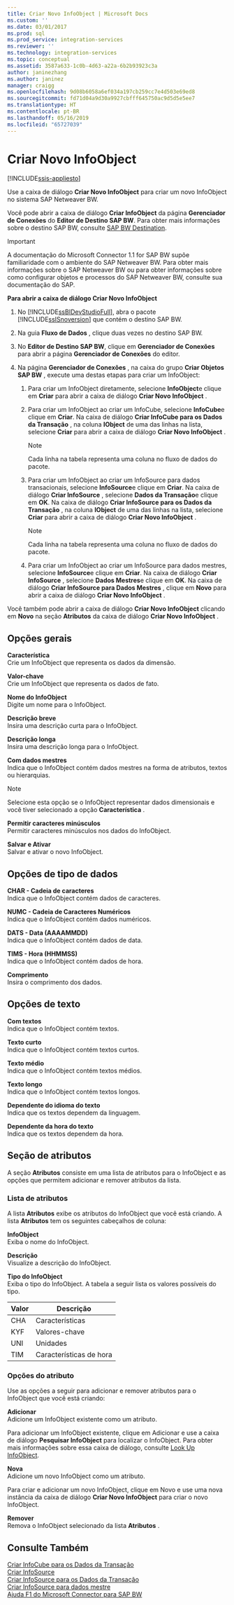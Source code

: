 ```yaml
---
title: Criar Novo InfoObject | Microsoft Docs
ms.custom: ''
ms.date: 03/01/2017
ms.prod: sql
ms.prod_service: integration-services
ms.reviewer: ''
ms.technology: integration-services
ms.topic: conceptual
ms.assetid: 3587a633-1c0b-4d63-a22a-6b2b93923c3a
author: janinezhang
ms.author: janinez
manager: craigg
ms.openlocfilehash: 9d08b6058a6ef034a197cb259cc7e4d503e69ed8
ms.sourcegitcommit: fd71d04a9d30a9927cbfff645750ac9d5d5e5ee7
ms.translationtype: HT
ms.contentlocale: pt-BR
ms.lasthandoff: 05/16/2019
ms.locfileid: "65727039"
---
```

# <a name="create-new-infoobject"></a>Criar Novo InfoObject

[!INCLUDE[ssis-appliesto](../../includes/ssis-appliesto-ssvrpluslinux-asdb-asdw-xxx.md)]


  Use a caixa de diálogo **Criar Novo InfoObject** para criar um novo InfoObject no sistema SAP Netweaver BW.  
  
 Você pode abrir a caixa de diálogo **Criar InfoObject** da página **Gerenciador de Conexões** do **Editor de Destino SAP BW**. Para obter mais informações sobre o destino SAP BW, consulte [SAP BW Destination](../../integration-services/data-flow/sap-bw-destination.md).  
  
> [!IMPORTANT]  
>  A documentação do Microsoft Connector 1.1 for SAP BW supõe familiaridade com o ambiente do SAP Netweaver BW. Para obter mais informações sobre o SAP Netweaver BW ou para obter informações sobre como configurar objetos e processos do SAP Netweaver BW, consulte sua documentação do SAP.  
  
 **Para abrir a caixa de diálogo Criar Novo InfoObject**  
  
1.  No [!INCLUDE[ssBIDevStudioFull](../../includes/ssbidevstudiofull-md.md)], abra o pacote [!INCLUDE[ssISnoversion](../../includes/ssisnoversion-md.md)] que contém o destino SAP BW.  
  
2.  Na guia **Fluxo de Dados** , clique duas vezes no destino SAP BW.  
  
3.  No **Editor de Destino SAP BW**, clique em **Gerenciador de Conexões** para abrir a página **Gerenciador de Conexões** do editor.  
  
4.  Na página **Gerenciador de Conexões** , na caixa do grupo **Criar Objetos SAP BW** , execute uma destas etapas para criar um InfoObject:  
  
    1.  Para criar um InfoObject diretamente, selecione **InfoObject**e clique em **Criar** para abrir a caixa de diálogo **Criar Novo InfoObject** .  
  
    2.  Para criar um InfoObject ao criar um InfoCube, selecione **InfoCube**e clique em **Criar**. Na caixa de diálogo **Criar InfoCube para os Dados da Transação** , na coluna **IObject** de uma das linhas na lista, selecione **Criar** para abrir a caixa de diálogo **Criar Novo InfoObject** .  
  
        > [!NOTE]  
        >  Cada linha na tabela representa uma coluna no fluxo de dados do pacote.  
  
    3.  Para criar um InfoObject ao criar um InfoSource para dados transacionais, selecione **InfoSource**e clique em **Criar**. Na caixa de diálogo **Criar InfoSource** , selecione **Dados da Transação**e clique em **OK**. Na caixa de diálogo **Criar InfoSource para os Dados da Transação** , na coluna **IObject** de uma das linhas na lista, selecione **Criar** para abrir a caixa de diálogo **Criar Novo InfoObject** .  
  
        > [!NOTE]  
        >  Cada linha na tabela representa uma coluna no fluxo de dados do pacote.  
  
    4.  Para criar um InfoObject ao criar um InfoSource para dados mestres, selecione **InfoSource**e clique em **Criar**. Na caixa de diálogo **Criar InfoSource** , selecione **Dados Mestres**e clique em **OK**. Na caixa de diálogo **Criar InfoSource para Dados Mestres** , clique em **Novo** para abrir a caixa de diálogo **Criar Novo InfoObject** .  
  
 Você também pode abrir a caixa de diálogo **Criar Novo InfoObject** clicando em **Novo** na seção **Atributos** da caixa de diálogo **Criar Novo InfoObject** .  
  
## <a name="general-options"></a>Opções gerais  
 **Característica**  
 Crie um InfoObject que representa os dados da dimensão.  
  
 **Valor-chave**  
 Crie um InfoObject que representa os dados de fato.  
  
 **Nome do InfoObject**  
 Digite um nome para o InfoObject.  
  
 **Descrição breve**  
 Insira uma descrição curta para o InfoObject.  
  
 **Descrição longa**  
 Insira uma descrição longa para o InfoObject.  
  
 **Com dados mestres**  
 Indica que o InfoObject contém dados mestres na forma de atributos, textos ou hierarquias.  
  
> [!NOTE]  
>  Selecione esta opção se o InfoObject representar dados dimensionais e você tiver selecionado a opção **Característica** .  
  
 **Permitir caracteres minúsculos**  
 Permitir caracteres minúsculos nos dados do InfoObject.  
  
 **Salvar e Ativar**  
 Salvar e ativar o novo InfoObject.  
  
## <a name="data-type-options"></a>Opções de tipo de dados  
 **CHAR - Cadeia de caracteres**  
 Indica que o InfoObject contém dados de caracteres.  
  
 **NUMC - Cadeia de Caracteres Numéricos**  
 Indica que o InfoObject contém dados numéricos.  
  
 **DATS - Data (AAAAMMDD)**  
 Indica que o InfoObject contém dados de data.  
  
 **TIMS - Hora (HHMMSS)**  
 Indica que o InfoObject contém dados de hora.  
  
 **Comprimento**  
 Insira o comprimento dos dados.  
  
## <a name="text-options"></a>Opções de texto  
 **Com textos**  
 Indica que o InfoObject contém textos.  
  
 **Texto curto**  
 Indica que o InfoObject contém textos curtos.  
  
 **Texto médio**  
 Indica que o InfoObject contém textos médios.  
  
 **Texto longo**  
 Indica que o InfoObject contém textos longos.  
  
 **Dependente do idioma do texto**  
 Indica que os textos dependem da linguagem.  
  
 **Dependente da hora do texto**  
 Indica que os textos dependem da hora.  
  
## <a name="attributes-section"></a>Seção de atributos  
 A seção **Atributos** consiste em uma lista de atributos para o InfoObject e as opções que permitem adicionar e remover atributos da lista.  
  
### <a name="attributes-list"></a>Lista de atributos  
 A lista **Atributos** exibe os atributos do InfoObject que você está criando. A lista **Atributos** tem os seguintes cabeçalhos de coluna:  
  
 **InfoObject**  
 Exiba o nome do InfoObject.  
  
 **Descrição**  
 Visualize a descrição do InfoObject.  
  
 **Tipo do InfoObject**  
 Exiba o tipo do InfoObject. A tabela a seguir lista os valores possíveis do tipo.  
  
|Valor|Descrição|  
|-----------|-----------------|  
|CHA|Características|  
|KYF|Valores-chave|  
|UNI|Unidades|  
|TIM|Características de hora|  
  
### <a name="attributes-options"></a>Opções do atributo  
 Use as opções a seguir para adicionar e remover atributos para o InfoObject que você está criando:  
  
 **Adicionar**  
 Adicione um InfoObject existente como um atributo.  
  
 Para adicionar um InfoObject existente, clique em Adicionar e use a caixa de diálogo **Pesquisar InfoObject** para localizar o InfoObject. Para obter mais informações sobre essa caixa de diálogo, consulte [Look Up InfoObject](../../integration-services/data-flow/look-up-infoobject.md).  
  
 **Nova**  
 Adicione um novo InfoObject como um atributo.  
  
 Para criar e adicionar um novo InfoObject, clique em Novo e use uma nova instância da caixa de diálogo **Criar Novo InfoObject** para criar o novo InfoObject.  
  
 **Remover**  
 Remova o InfoObject selecionado da lista **Atributos** .  
  
## <a name="see-also"></a>Consulte Também  
 [Criar InfoCube para os Dados da Transação](../../integration-services/data-flow/create-infocube-for-transaction-data.md)   
 [Criar InfoSource](../../integration-services/data-flow/create-infosource.md)   
 [Criar InfoSource para os Dados da Transação](../../integration-services/data-flow/create-infosource-for-transaction-data.md)   
 [Criar InfoSource para dados mestre](../../integration-services/data-flow/create-infosource-for-master-data.md)   
 [Ajuda F1 do Microsoft Connector para SAP BW](../../integration-services/microsoft-connector-for-sap-bw-f1-help.md)  
  
  
